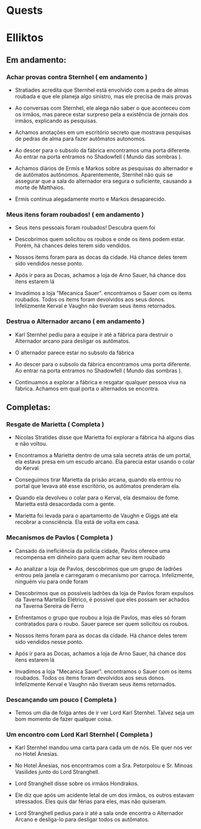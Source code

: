 # Quests

# Elliktos

## Em andamento:

### Achar provas contra Sternhel ( em andamento )

- Stratiades acredita que Sternhel está envolvido com a pedra de almas roubada e que ele planeja algo sinistro, mas ele precisa de mais provas
    
- Ao conversas com Sternhel, ele alega não saber o que aconteceu com os irmãos, mas parece estar surpreso pela a existência de jornais dos irmãos, explicando as pesquisas.
    
- Achamos anotações em um escritório secreto que mostrava pesquisas de pedras de alma para fazer autômatos autonomos.
    
- Ao descer para o subsolo da fábrica encontramos uma porta diferente. Ao entrar na porta entramos no Shadowfell ( Mundo das sombras ).
    
- Achamos diários de Ermís e Markos sobre as pesquisas do alternador e de autômatos autônomos. Aparentemente, Sternhel não quis se assegurar que a sala do alternador era segura o suficiente, causando a morte de Matthaios.
    
- Ermís continua alegadamente morto e Markos desaparecido.
    

### Meus itens foram roubados! ( em andamento )

- Seus itens pessoais foram roubados! Descubra quem foi
    
- Descobrimos quem solicitou os roubos e onde os itens podem estar. Porém, há chances deles terem sido vendidos.
    
- Nossos items foram para as docas da cidade. Há chance deles terem sido vendidos nesse ponto.
    
- Após ir para as Docas, achamos a loja de Arno Sauer, há chance dos itens estarem lá
    
- Invadimos a loja "Mecanica Sauer". encontramos o Sauer com os items roubados. Todos os items foram devolvidos aos seus donos. Infelizmente Kerval e Vaughn não tiveram seus items retornados.
    

### Destrua o Alternador arcano ( em andamento )

- Karl Sternhel pediu para a equipe ir até a fábrica para destruir o Alternador arcano para desligar os autômatos.
    
- O alternador parece estar no subsolo da fábrica
    
- Ao descer para o subsolo da fábrica encontramos uma porta diferente. Ao entrar na porta entramos no Shadowfell ( Mundo das sombras ).
    
- Continuamos a explorar a fábrica e resgatar qualquer pessoa viva na fábrica. Achamos em qual porta o alternados se encontra.
    

## Completas:

### Resgate de Marietta ( Completa )

- Nicolas Stratides disse que Marietta foi explorar a fábrica há alguns dias e não voltou.
    
- Encontramos a Marietta dentro de uma sala secreta atrás de um portal, ela estava presa em um escudo arcano. Ela parecia estar usando o colar do Kerval
    
- Conseguimos tirar Marietta da prisão arcana, quando ela entrou no portal que levava até esse escritório, os autômatos prenderam ela.
    
- Quando ela devolveu o colar para o Kerval, ela desmaiou de fome. Marietta está desacordada com a gente.
    
- Marietta foi levada para o apartamento de Vaughn e Giggs até ela recobrar a consciência. Ela está de volta em casa.
    

### Mecanismos de Pavlos ( Completa )

- Cansado da ineficiência da polícia cidade, Pavlos oferece uma recompensa em dinheiro para quem achar seu item roubado
    
- Ao analizar a loja de Pavlos, descobrimos que um grupo de ladrões entrou pela janela e carregaram o mecanismo por carroça. Infelizmente, ninguém viu para onde foram
    
- Descobrimos que os possíveis ladrões da loja de Pavlos foram expulsos da Taverna Martelão Elétrico, é possível que eles possam ser achados na Taverna Sereira de Ferro
    
- Enfrentamos o grupo que roubou a loja de Pavlos, mas eles só foram contratados para o roubo. Sauer parece ser quem solicitou os roubos.
    
- Nossos items foram para as docas da cidade. Há chance deles terem sido vendidos nesse ponto.
    
- Após ir para as Docas, achamos a loja de Arno Sauer, há chance dos itens estarem lá
    
- Invadimos a loja "Mecanica Sauer". encontramos o Sauer com os items roubados. Todos os items foram devolvidos aos seus donos. Infelizmente Kerval e Vaughn não tiveram seus items retornados.
    

### Descançando um pouco ( Completa )

- Temos um dia de folga antes de ir ver Lord Karl Sternhel. Talvez seja um bom momento de fazer qualquer coisa.
    

### Um encontro com Lord Karl Sternhel ( Completa )

- Karl Sternhel mandou uma carta para cada um de nós. Ele quer nos ver no Hotel Ànesias.
    
- No Hotel Ànesias, nos encontramos com a Sra. Petorpolou e Sr. Minoas Vasilides junto do Lord Stranghell.
    
- Lord Stranghell disse sobre os irmãos Hondrakos.
    
- Ele diz que após um acidente letal de um dos irmãos, os outros estavam stressados. Eles quis dar férias para eles, mas não quiseram.
    
- Lord Stranghell pedius para ir até a sala onde encontra o Alternador Arcano e desliga-lo para desligar todos os autômatos.